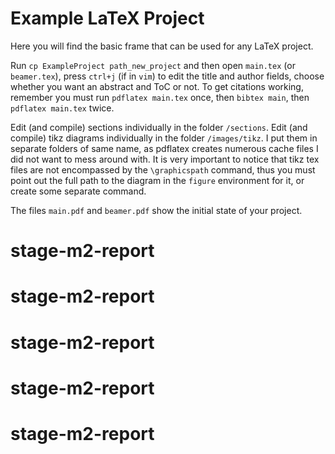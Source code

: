 # Example LaTeX Project

Here you will find the basic frame that can be used for any LaTeX project.

Run `cp ExampleProject path_new_project` and then open `main.tex` (or `beamer.tex`), press `ctrl+j` (if in `vim`) to edit the title and author fields, choose whether you want an abstract and ToC or not. To get citations working, remember you must run `pdflatex main.tex` once, then `bibtex main`, then `pdflatex main.tex` twice.

Edit (and compile) sections individually in the folder `/sections`. Edit (and compile) tikz diagrams individually in the folder `/images/tikz`. I put them in separate folders of same name, as pdflatex creates numerous cache files I did not want to mess around with. It is very important to notice that tikz tex files are not encompassed by the `\graphicspath` command, thus you must point out the full path to the diagram in the `figure` environment for it, or create some separate command.

The files `main.pdf` and `beamer.pdf` show the initial state of your project.
# stage-m2-report
# stage-m2-report
# stage-m2-report
# stage-m2-report
# stage-m2-report
